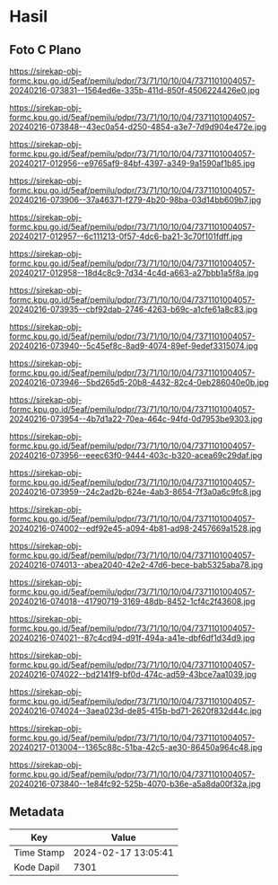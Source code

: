 # Hasil

## Foto C Plano

https://sirekap-obj-formc.kpu.go.id/5eaf/pemilu/pdpr/73/71/10/10/04/7371101004057-20240216-073831--1564ed6e-335b-411d-850f-4506224426e0.jpg

https://sirekap-obj-formc.kpu.go.id/5eaf/pemilu/pdpr/73/71/10/10/04/7371101004057-20240216-073848--43ec0a54-d250-4854-a3e7-7d9d904e472e.jpg

https://sirekap-obj-formc.kpu.go.id/5eaf/pemilu/pdpr/73/71/10/10/04/7371101004057-20240217-012956--e9765af9-84bf-4397-a349-9a1590af1b85.jpg

https://sirekap-obj-formc.kpu.go.id/5eaf/pemilu/pdpr/73/71/10/10/04/7371101004057-20240216-073906--37a46371-f279-4b20-98ba-03d14bb609b7.jpg

https://sirekap-obj-formc.kpu.go.id/5eaf/pemilu/pdpr/73/71/10/10/04/7371101004057-20240217-012957--6c111213-0f57-4dc6-ba21-3c70f101fdff.jpg

https://sirekap-obj-formc.kpu.go.id/5eaf/pemilu/pdpr/73/71/10/10/04/7371101004057-20240217-012958--18d4c8c9-7d34-4c4d-a663-a27bbb1a5f8a.jpg

https://sirekap-obj-formc.kpu.go.id/5eaf/pemilu/pdpr/73/71/10/10/04/7371101004057-20240216-073935--cbf92dab-2746-4263-b69c-a1cfe61a8c83.jpg

https://sirekap-obj-formc.kpu.go.id/5eaf/pemilu/pdpr/73/71/10/10/04/7371101004057-20240216-073940--5c45ef8c-8ad9-4074-89ef-9edef3315074.jpg

https://sirekap-obj-formc.kpu.go.id/5eaf/pemilu/pdpr/73/71/10/10/04/7371101004057-20240216-073946--5bd265d5-20b8-4432-82c4-0eb286040e0b.jpg

https://sirekap-obj-formc.kpu.go.id/5eaf/pemilu/pdpr/73/71/10/10/04/7371101004057-20240216-073954--4b7d1a22-70ea-464c-94fd-0d7953be9303.jpg

https://sirekap-obj-formc.kpu.go.id/5eaf/pemilu/pdpr/73/71/10/10/04/7371101004057-20240216-073956--eeec63f0-9444-403c-b320-acea69c29daf.jpg

https://sirekap-obj-formc.kpu.go.id/5eaf/pemilu/pdpr/73/71/10/10/04/7371101004057-20240216-073959--24c2ad2b-624e-4ab3-8654-7f3a0a6c9fc8.jpg

https://sirekap-obj-formc.kpu.go.id/5eaf/pemilu/pdpr/73/71/10/10/04/7371101004057-20240216-074002--edf92e45-a094-4b81-ad98-2457669a1528.jpg

https://sirekap-obj-formc.kpu.go.id/5eaf/pemilu/pdpr/73/71/10/10/04/7371101004057-20240216-074013--abea2040-42e2-47d6-bece-bab5325aba78.jpg

https://sirekap-obj-formc.kpu.go.id/5eaf/pemilu/pdpr/73/71/10/10/04/7371101004057-20240216-074018--41790719-3169-48db-8452-1cf4c2f43608.jpg

https://sirekap-obj-formc.kpu.go.id/5eaf/pemilu/pdpr/73/71/10/10/04/7371101004057-20240216-074021--87c4cd94-d91f-494a-a41e-dbf6df1d34d9.jpg

https://sirekap-obj-formc.kpu.go.id/5eaf/pemilu/pdpr/73/71/10/10/04/7371101004057-20240216-074022--bd2141f9-bf0d-474c-ad59-43bce7aa1039.jpg

https://sirekap-obj-formc.kpu.go.id/5eaf/pemilu/pdpr/73/71/10/10/04/7371101004057-20240216-074024--3aea023d-de85-415b-bd71-2620f832d44c.jpg

https://sirekap-obj-formc.kpu.go.id/5eaf/pemilu/pdpr/73/71/10/10/04/7371101004057-20240217-013004--1365c88c-51ba-42c5-ae30-86450a964c48.jpg

https://sirekap-obj-formc.kpu.go.id/5eaf/pemilu/pdpr/73/71/10/10/04/7371101004057-20240216-073840--1e84fc92-525b-4070-b36e-a5a8da00f32a.jpg


## Metadata

| Key        | Value               |
| ---------- | ------------------- |
| Time Stamp | 2024-02-17 13:05:41 |
| Kode Dapil | 7301                |



